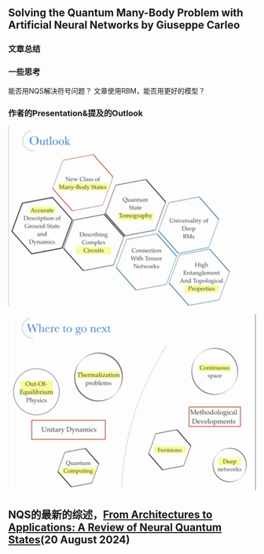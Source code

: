 ## Solving the Quantum Many-Body Problem with Artificial Neural Networks by Giuseppe Carleo

### 文章总结


### 一些思考
能否用NQS解决符号问题？
文章使用RBM，能否用更好的模型？

### 作者的Presentation&提及的Outlook
![Outlook](./outlook.jpg)

![Outlook1](./outlook1.jpg)


## NQS的最新的综述，[From Architectures to Applications: A Review of Neural Quantum States](https://iopscience.iop.org/article/10.1088/2058-9565/ad7168/meta)(20 August 2024)
